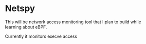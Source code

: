 # Netspy
This will be network access monitoring tool that I plan to build while learning
about eBPF.

Currently it monitors execve access

